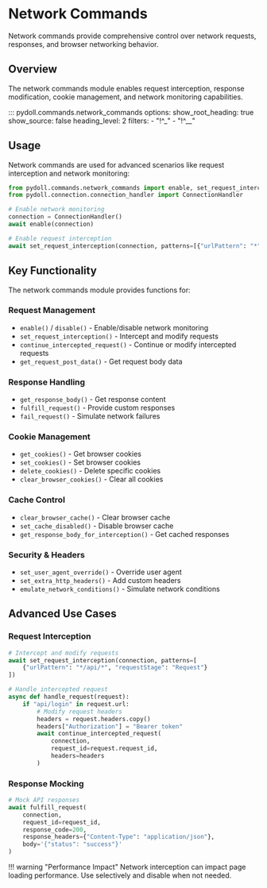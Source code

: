 # Network Commands

Network commands provide comprehensive control over network requests, responses, and browser networking behavior.

## Overview

The network commands module enables request interception, response modification, cookie management, and network monitoring capabilities.

::: pydoll.commands.network_commands
    options:
      show_root_heading: true
      show_source: false
      heading_level: 2
      filters:
        - "!^_"
        - "!^__"

## Usage

Network commands are used for advanced scenarios like request interception and network monitoring:

```python
from pydoll.commands.network_commands import enable, set_request_interception
from pydoll.connection.connection_handler import ConnectionHandler

# Enable network monitoring
connection = ConnectionHandler()
await enable(connection)

# Enable request interception
await set_request_interception(connection, patterns=[{"urlPattern": "*"}])
```

## Key Functionality

The network commands module provides functions for:

### Request Management
- `enable()` / `disable()` - Enable/disable network monitoring
- `set_request_interception()` - Intercept and modify requests
- `continue_intercepted_request()` - Continue or modify intercepted requests
- `get_request_post_data()` - Get request body data

### Response Handling
- `get_response_body()` - Get response content
- `fulfill_request()` - Provide custom responses
- `fail_request()` - Simulate network failures

### Cookie Management
- `get_cookies()` - Get browser cookies
- `set_cookies()` - Set browser cookies
- `delete_cookies()` - Delete specific cookies
- `clear_browser_cookies()` - Clear all cookies

### Cache Control
- `clear_browser_cache()` - Clear browser cache
- `set_cache_disabled()` - Disable browser cache
- `get_response_body_for_interception()` - Get cached responses

### Security & Headers
- `set_user_agent_override()` - Override user agent
- `set_extra_http_headers()` - Add custom headers
- `emulate_network_conditions()` - Simulate network conditions

## Advanced Use Cases

### Request Interception
```python
# Intercept and modify requests
await set_request_interception(connection, patterns=[
    {"urlPattern": "*/api/*", "requestStage": "Request"}
])

# Handle intercepted request
async def handle_request(request):
    if "api/login" in request.url:
        # Modify request headers
        headers = request.headers.copy()
        headers["Authorization"] = "Bearer token"
        await continue_intercepted_request(
            connection, 
            request_id=request.request_id,
            headers=headers
        )
```

### Response Mocking
```python
# Mock API responses
await fulfill_request(
    connection,
    request_id=request_id,
    response_code=200,
    response_headers={"Content-Type": "application/json"},
    body='{"status": "success"}'
)
```

!!! warning "Performance Impact"
    Network interception can impact page loading performance. Use selectively and disable when not needed. 
